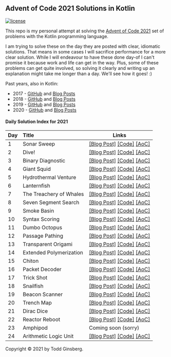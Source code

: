 ## Advent of Code 2021 Solutions in Kotlin

[![license](https://img.shields.io/github/license/tginsberg/advent-2021-kotlin)]()

This repo is my personal attempt at solving the [Advent of Code 2021](http://adventofcode.com/2021) set of problems with
the Kotlin programming language.

I am trying to solve these on the day they are posted with clear, idiomatic solutions. That means in some cases I will
sacrifice performance for a more clear solution. While I will endeavour to have these done day-of I can't promise it
because work and life can get in the way. Plus, some of these problems can get quite involved, so solving it clearly and
writing up an explanation might take me longer than a day. We'll see how it goes! :)

Past years, also in Kotlin:

* 2017 - [GitHub](https://github.com/tginsberg/advent-2017-kotlin/)
  and [Blog Posts](https://todd.ginsberg.com/post/advent-of-code/2017/)
* 2018 - [GitHub](https://github.com/tginsberg/advent-2018-kotlin/)
  and [Blog Posts](https://todd.ginsberg.com/post/advent-of-code/2018/)
* 2019 - [GitHub](https://github.com/tginsberg/advent-2019-kotlin/)
  and [Blog Posts](https://todd.ginsberg.com/post/advent-of-code/2019/)
* 2020 - [GitHub](https://github.com/tginsberg/advent-2020-kotlin/)
  and [Blog Posts](https://todd.ginsberg.com/post/advent-of-code/2020/)

#### Daily Solution Index for 2021

| Day | Title                     | Links                                                                                                                                                                                                                                              |
|-----|:--------------------------|----------------------------------------------------------------------------------------------------------------------------------------------------------------------------------------------------------------------------------------------------|
| 1   | Sonar Sweep               | [\[Blog Post\]](https://todd.ginsberg.com/post/advent-of-code/2021/day1/) [\[Code\]](https://github.com/tginsberg/advent-2021-kotlin/blob/master/src/main/kotlin/com/ginsberg/advent2021/Day01.kt) [\[AoC\]](http://adventofcode.com/2021/day/1)   |
| 2   | Dive!                     | [\[Blog Post\]](https://todd.ginsberg.com/post/advent-of-code/2021/day2/) [\[Code\]](https://github.com/tginsberg/advent-2021-kotlin/blob/master/src/main/kotlin/com/ginsberg/advent2021/Day02.kt) [\[AoC\]](http://adventofcode.com/2021/day/2)   |
| 3   | Binary Diagnostic         | [\[Blog Post\]](https://todd.ginsberg.com/post/advent-of-code/2021/day3/) [\[Code\]](https://github.com/tginsberg/advent-2021-kotlin/blob/master/src/main/kotlin/com/ginsberg/advent2021/Day03.kt) [\[AoC\]](http://adventofcode.com/2021/day/3)   |
| 4   | Giant Squid               | [\[Blog Post\]](https://todd.ginsberg.com/post/advent-of-code/2021/day4/) [\[Code\]](https://github.com/tginsberg/advent-2021-kotlin/blob/master/src/main/kotlin/com/ginsberg/advent2021/Day04.kt) [\[AoC\]](http://adventofcode.com/2021/day/4)   |
| 5   | Hydrothermal Venture      | [\[Blog Post\]](https://todd.ginsberg.com/post/advent-of-code/2021/day5/) [\[Code\]](https://github.com/tginsberg/advent-2021-kotlin/blob/master/src/main/kotlin/com/ginsberg/advent2021/Day05.kt) [\[AoC\]](http://adventofcode.com/2021/day/5)   |
| 6   | Lanternfish               | [\[Blog Post\]](https://todd.ginsberg.com/post/advent-of-code/2021/day6/) [\[Code\]](https://github.com/tginsberg/advent-2021-kotlin/blob/master/src/main/kotlin/com/ginsberg/advent2021/Day06.kt) [\[AoC\]](http://adventofcode.com/2021/day/6)   |
| 7   | The Treachery of Whales   | [\[Blog Post\]](https://todd.ginsberg.com/post/advent-of-code/2021/day7/) [\[Code\]](https://github.com/tginsberg/advent-2021-kotlin/blob/master/src/main/kotlin/com/ginsberg/advent2021/Day07.kt) [\[AoC\]](http://adventofcode.com/2021/day/7)   |
| 8   | Seven Segment Search      | [\[Blog Post\]](https://todd.ginsberg.com/post/advent-of-code/2021/day8/) [\[Code\]](https://github.com/tginsberg/advent-2021-kotlin/blob/master/src/main/kotlin/com/ginsberg/advent2021/Day08.kt) [\[AoC\]](http://adventofcode.com/2021/day/8)   |
| 9   | Smoke Basin               | [\[Blog Post\]](https://todd.ginsberg.com/post/advent-of-code/2021/day9/) [\[Code\]](https://github.com/tginsberg/advent-2021-kotlin/blob/master/src/main/kotlin/com/ginsberg/advent2021/Day09.kt) [\[AoC\]](http://adventofcode.com/2021/day/9)   |
| 10  | Syntax Scoring            | [\[Blog Post\]](https://todd.ginsberg.com/post/advent-of-code/2021/day10/) [\[Code\]](https://github.com/tginsberg/advent-2021-kotlin/blob/master/src/main/kotlin/com/ginsberg/advent2021/Day10.kt) [\[AoC\]](http://adventofcode.com/2021/day/10) |
| 11  | Dumbo Octopus             | [\[Blog Post\]](https://todd.ginsberg.com/post/advent-of-code/2021/day11/) [\[Code\]](https://github.com/tginsberg/advent-2021-kotlin/blob/master/src/main/kotlin/com/ginsberg/advent2021/Day11.kt) [\[AoC\]](http://adventofcode.com/2021/day/11) |
| 12  | Passage Pathing           | [\[Blog Post\]](https://todd.ginsberg.com/post/advent-of-code/2021/day12/) [\[Code\]](https://github.com/tginsberg/advent-2021-kotlin/blob/master/src/main/kotlin/com/ginsberg/advent2021/Day12.kt) [\[AoC\]](http://adventofcode.com/2021/day/12) |
| 13  | Transparent Origami       | [\[Blog Post\]](https://todd.ginsberg.com/post/advent-of-code/2021/day13/) [\[Code\]](https://github.com/tginsberg/advent-2021-kotlin/blob/master/src/main/kotlin/com/ginsberg/advent2021/Day13.kt) [\[AoC\]](http://adventofcode.com/2021/day/13) |
| 14  | Extended Polymerization   | [\[Blog Post\]](https://todd.ginsberg.com/post/advent-of-code/2021/day14/) [\[Code\]](https://github.com/tginsberg/advent-2021-kotlin/blob/master/src/main/kotlin/com/ginsberg/advent2021/Day14.kt) [\[AoC\]](http://adventofcode.com/2021/day/14) |
| 15  | Chiton                    | [\[Blog Post\]](https://todd.ginsberg.com/post/advent-of-code/2021/day15/) [\[Code\]](https://github.com/tginsberg/advent-2021-kotlin/blob/master/src/main/kotlin/com/ginsberg/advent2021/Day15.kt) [\[AoC\]](http://adventofcode.com/2021/day/15) |
| 16  | Packet Decoder            | [\[Blog Post\]](https://todd.ginsberg.com/post/advent-of-code/2021/day16/) [\[Code\]](https://github.com/tginsberg/advent-2021-kotlin/blob/master/src/main/kotlin/com/ginsberg/advent2021/Day16.kt) [\[AoC\]](http://adventofcode.com/2021/day/16) |
| 17  | Trick Shot                | [\[Blog Post\]](https://todd.ginsberg.com/post/advent-of-code/2021/day17/) [\[Code\]](https://github.com/tginsberg/advent-2021-kotlin/blob/master/src/main/kotlin/com/ginsberg/advent2021/Day17.kt) [\[AoC\]](http://adventofcode.com/2021/day/17) |
| 18  | Snailfish                 | [\[Blog Post\]](https://todd.ginsberg.com/post/advent-of-code/2021/day18/) [\[Code\]](https://github.com/tginsberg/advent-2021-kotlin/blob/master/src/main/kotlin/com/ginsberg/advent2021/Day18.kt) [\[AoC\]](http://adventofcode.com/2021/day/18) |
| 19  | Beacon Scanner            | [\[Blog Post\]](https://todd.ginsberg.com/post/advent-of-code/2021/day19/) [\[Code\]](https://github.com/tginsberg/advent-2021-kotlin/blob/master/src/main/kotlin/com/ginsberg/advent2021/Day19.kt) [\[AoC\]](http://adventofcode.com/2021/day/19) |
| 20  | Trench Map                | [\[Blog Post\]](https://todd.ginsberg.com/post/advent-of-code/2021/day20/) [\[Code\]](https://github.com/tginsberg/advent-2021-kotlin/blob/master/src/main/kotlin/com/ginsberg/advent2021/Day20.kt) [\[AoC\]](http://adventofcode.com/2021/day/20) |
| 21  | Dirac Dice                | [\[Blog Post\]](https://todd.ginsberg.com/post/advent-of-code/2021/day21/) [\[Code\]](https://github.com/tginsberg/advent-2021-kotlin/blob/master/src/main/kotlin/com/ginsberg/advent2021/Day21.kt) [\[AoC\]](http://adventofcode.com/2021/day/21) |
| 22  | Reactor Reboot            | [\[Blog Post\]](https://todd.ginsberg.com/post/advent-of-code/2021/day22/) [\[Code\]](https://github.com/tginsberg/advent-2021-kotlin/blob/master/src/main/kotlin/com/ginsberg/advent2021/Day22.kt) [\[AoC\]](http://adventofcode.com/2021/day/22) |
| 23  | Amphipod                  | Coming soon (sorry)                                                                                                                                                                                                                                |
| 24  | Arithmetic Logic Unit     | [\[Blog Post\]](https://todd.ginsberg.com/post/advent-of-code/2021/day24/) [\[Code\]](https://github.com/tginsberg/advent-2021-kotlin/blob/master/src/main/kotlin/com/ginsberg/advent2021/Day24.kt) [\[AoC\]](http://adventofcode.com/2021/day/24) |

Copyright &copy; 2021 by Todd Ginsberg.
